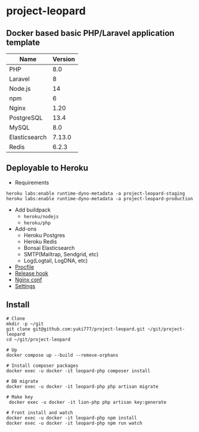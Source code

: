 # project-leopard

## Docker based basic PHP/Laravel application template

| Name          | Version   |
| -----         | --------- |
| PHP           | 8.0       |
| Laravel       | 8         |
| Node.js       | 14        |
| npm           | 6         |
| Nginx         | 1.20      |
| PostgreSQL    | 13.4      |
| MySQL         | 8.0       |
| Elasticsearch | 7.13.0    |
| Redis         | 6.2.3     |

## Deployable to Heroku
- Requirements
```
heroku labs:enable runtime-dyno-metadata -a project-leopard-staging
heroku labs:enable runtime-dyno-metadata -a project-leopard-production
```
- Add buildpack
  - `heroku/nodejs`
  - `heroku/php`
- Add-ons
  - Heroku Postgres
  - Heroku Redis
  - Bonsai Elasticsearch
  - SMTP(Mailtrap, Sendgrid, etc)
  - Log(Logtail, LogDNA, etc)
- [Procfile](Procfile)
- [Release hook](heroku/release-hook.bash)
- [Nginx conf](heroku/nginx.conf)
- [Settings](https://user-images.githubusercontent.com/177159/132989088-f55c261c-456a-49a9-8487-40bf133c14ac.png)

## Install

```
# Clone
mkdir -p ~/git
git clone git@github.com:yuki777/project-leopard.git ~/git/project-leopard
cd ~/git/project-leopard

# Up
docker compose up --build --remove-orphans

# Install composer packages
docker exec -u docker -it leopard-php composer install

# DB migrate
docker exec -u docker -it leopard-php php artisan migrate

# Make key
 docker exec -u docker -it lion-php php artisan key:generate

# Front install and watch
docker exec -u docker -it leopard-php npm install
docker exec -u docker -it leopard-php npm run watch
```
